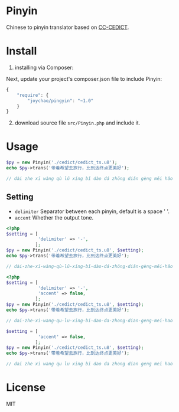 Pinyin
======

Chinese to pinyin translator based on [CC-CEDICT](http://cc-cedict.org/wiki/).

# Install
1. installing via Composer:

Next, update your project's composer.json file to include Pinyin:

```javascript
{
    "require": {
        "joychao/pingyin": "~1.0"
    }
}
```

2. download source file `src/Pinyin.php` and include it.


# Usage

```php
$py = new Pinyin('./cedict/cedict_ts.u8');
echo $py->trans('带着希望去旅行，比到达终点更美好');

// dài zhe xī wàng qù lǔ xíng bǐ dào dá zhōng diǎn gèng měi hǎo 
```


## Setting

- `delimiter` Separator between each pinyin, default is a space ' '.
- `accent` Whether the output tone.

```php
<?php
$setting = [
			'delimiter' => '-',
		   ];
$py = new Pinyin('./cedict/cedict_ts.u8', $setting);
echo $py->trans('带着希望去旅行，比到达终点更美好');

// dài-zhe-xī-wàng-qù-lǔ-xíng-bǐ-dào-dá-zhōng-diǎn-gèng-měi-hǎo
```
```php
<?php
$setting = [
			'delimiter' => '-',
			'accent' => false,
		   ];
$py = new Pinyin('./cedict/cedict_ts.u8', $setting);
echo $py->trans('带着希望去旅行，比到达终点更美好');

// dai-zhe-xi-wang-qu-lu-xing-bi-dao-da-zhong-dian-geng-mei-hao
```

```php
$setting = [
			'accent' => false,
		   ];
$py = new Pinyin('./cedict/cedict_ts.u8', $setting);
echo $py->trans('带着希望去旅行，比到达终点更美好');

// dai zhe xi wang qu lu xing bi dao da zhong dian geng mei hao
```

# License

MIT
